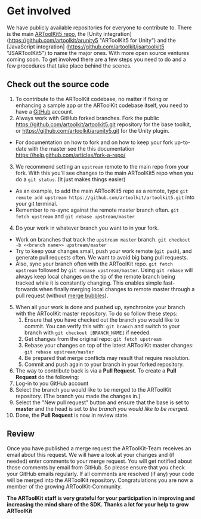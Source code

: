 # Get involved
We have publicly available repositories for everyone to contribute to. There is the main [ARToolKit5 repo](https://github.com/artoolkit/artoolkit5 "ARToolKit5 GitHub"), the [Unity integration] (https://github.com/artoolkit/arunity5 "ARToolKit5 for Unity") and the [JavaScript integration] (https://github.com/artoolkit/jsartoolkit5 "JSARToolKit5") to name the major ones. With more open source ventures coming soon.
To get involved there are a few steps you need to do and a few procedures that take place behind the scenes.

## Check out the source code
1. To contribute to the ARToolKit codebase, no matter if fixing or enhancing a sample app or the ARToolKit codebase itself, you need to have a [GitHub](https://github.com/join?source=header-home "Join GitHub") account.
2. Always work with GitHub forked branches. Fork the public https://github.com/artoolkit/artoolkit5.git repository for the base toolkit, or https://github.com/artoolkit/arunity5.git for the Unity plugin.
  - For documentation on how to fork and on how to keep your fork up-to-date with the master see the this documentation https://help.github.com/articles/fork-a-repo/
3. We recommend setting an `upstream` remote to the main repo from your fork. With this you'll see changes to the main ARToolKit5 repo when you do a `git status`. (It just makes things easier)
  - As an example, to add the main ARToolKit5 repo as a remote, type `git remote add upstream https://github.com/artoolkit/artoolkit5.git` into your git terminal.
  - Remember to re-sync against the remote master branch often. `git fetch upstream` and `git rebase upstream/master`
4. Do your work in whatever branch you want to in your fork.
  - Work on branches that track the `upstream master` branch. `git checkout -b <<branch name>> upstream/master`
  - Try to keep your changes small, push your work remote (`git push`), and generate pull requests often. We want to avoid big bang pull requests.
  -  Also, sync your branch often with the ARToolKit repo. `git fetch upstream` followed by `git rebase upstream/master`. Using `git rebase` will always keep local changes on the tip of the remote branch being tracked while it is constantly changing. This enables simple fast-forwards when finally merging local changes to remote master through a pull request (without [merge bubbles](https://github.com/wp-e-commerce/wp-e-commerce/wiki/Merging-Pull-Requests)).
5. When all your work is done and pushed up, synchronize your branch with the ARToolKit master repository. To do so follow these steps:
	1. Ensure that you have checked out the branch you would like to commit. You can verify this with: `git branch` and switch to your branch with `git checkout [BRANCH_NAME]` if needed.
	2. Get changes from the original repo: `git fetch upstream`
	3. Rebase your changes on top of the latest ARToolKit master changes:  `git rebase upstream/master`
	4. Be prepared that merge conflicts may result that require resolution.
	5. Commit and push again to your branch in your forked repository.
6. The way to contribute back is via a **Pull Request**. To create a **Pull Request** do the following:
  1. Log-in to you GitHub account
  2. Select the branch you would like to be merged to the ARToolKit repository. (The branch you made the changes in.)
  3. Select the "New pull request" button and ensure that the base is set to **master** and the head is set to _the branch you would like to be merged_.
7. Done, the **Pull Request** is now in review state.

## Review
Once you have published a merge request the ARToolKit-Team receives an email about this request. We will have a look at your changes and (if needed) enter comments to your merge request. You will get notified about those comments by email from GitHub. So please ensure that you check your GitHub emails regularly. If all comments are resolved (if any) your code will be merged into the ARToolKit repository.
Congratulations you are now a member of the growing ARToolKit-Community.

**The ARToolKit staff is very grateful for your participation in improving and increasing the mind share of the SDK. Thanks a lot for your help to grow ARToolKit**
